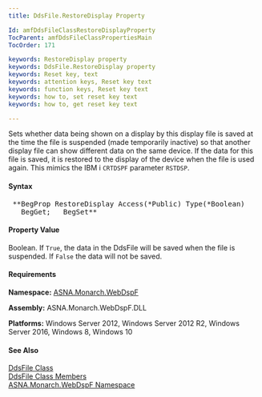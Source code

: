 ```yaml
---
title: DdsFile.RestoreDisplay Property

Id: amfDdsFileClassRestoreDisplayProperty
TocParent: amfDdsFileClassPropertiesMain
TocOrder: 171

keywords: RestoreDisplay property
keywords: DdsFile.RestoreDisplay property
keywords: Reset key, text
keywords: attention keys, Reset key text
keywords: function keys, Reset key text
keywords: how to, set reset key text
keywords: how to, get reset key text

---
```


Sets whether data being shown on a display by this display file is saved at the time the file is suspended (made temporarily inactive) so that another display file can show different data on the same device. If the data for this file is saved, it is restored to the display of the device when the file is used again. This mimics the IBM i <code>CRTDSPF</code> parameter <code>RSTDSP</code>.

#### Syntax
<pre class="prettyprint"> **BegProp RestoreDisplay Access(*Public) Type(*Boolean) 
   BegGet;   BegSet** </pre>

#### Property Value
Boolean. If <code>True</code>, the data in the DdsFile will be saved when the file is suspended. If <code>False</code> the data will not be saved.

#### Requirements
**Namespace:** [ASNA.Monarch.WebDspF](amfWebDspFNamespace.html)

**Assembly:** ASNA.Monarch.WebDspF.DLL

**Platforms:** Windows Server 2012, Windows Server 2012 R2, Windows Server 2016, Windows 8, Windows 10

#### See Also
[DdsFile Class](amfDdsFileClass.html) <br clear="none" /> [DdsFile Class Members](amfDdsFileClassMembers.html) <br clear="none" /> [ ASNA.Monarch.WebDspF Namespace](amfWebDspFNamespace.html) 
